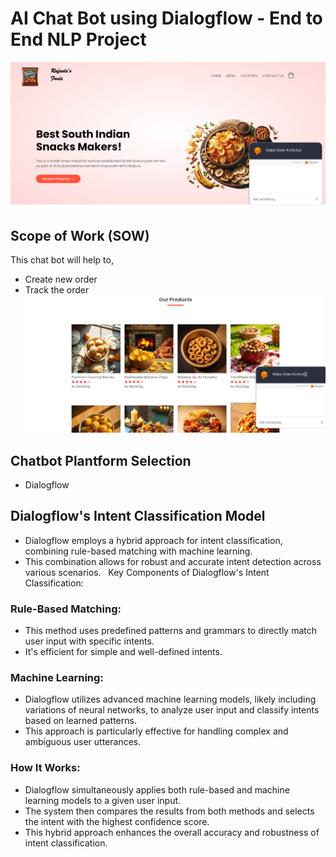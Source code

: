 # AI Chat Bot using Dialogflow - End to End NLP Project
![alt text](image.png)
## Scope of Work (SOW)
This chat bot will help to,
* Create new order
* Track the order
![alt text](image-1.png)
## Chatbot Plantform Selection
* Dialogflow

## Dialogflow's Intent Classification Model
* Dialogflow employs a hybrid approach for intent classification, combining rule-based matching with machine learning.
* This combination allows for robust and accurate intent detection across various scenarios.
   
Key Components of Dialogflow's Intent Classification:

### Rule-Based Matching:
* This method uses predefined patterns and grammars to directly match user input with specific intents.
* It's efficient for simple and well-defined intents.


### Machine Learning:
* Dialogflow utilizes advanced machine learning models, likely including variations of neural networks, to analyze user input and classify intents based on learned patterns.
* This approach is particularly effective for handling complex and ambiguous user utterances.

### How It Works:
* Dialogflow simultaneously applies both rule-based and machine learning models to a given user input.   
* The system then compares the results from both methods and selects the intent with the highest confidence score.   
* This hybrid approach enhances the overall accuracy and robustness of intent classification.